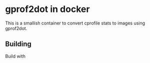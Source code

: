 # gprof2dot in docker

This is a smallish container to convert cprofile stats to images using gprof2dot.

## Building

Build with 
